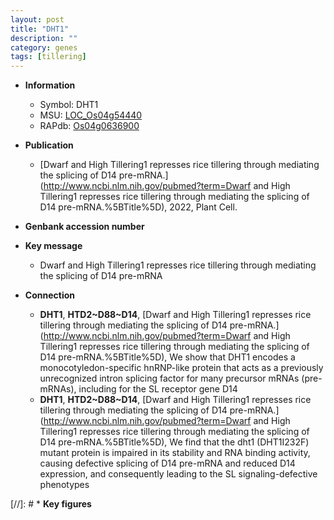 ```yaml
---
layout: post
title: "DHT1"
description: ""
category: genes
tags: [tillering]
---
```


* **Information**  
    + Symbol: DHT1  
    + MSU: [LOC_Os04g54440](http://rice.uga.edu/cgi-bin/ORF_infopage.cgi?orf=LOC_Os04g54440)  
    + RAPdb: [Os04g0636900](http://rapdb.dna.affrc.go.jp/viewer/gbrowse_details/irgsp1?name=Os04g0636900)  

* **Publication**  
    + [Dwarf and High Tillering1 represses rice tillering through mediating the splicing of D14 pre-mRNA.](http://www.ncbi.nlm.nih.gov/pubmed?term=Dwarf and High Tillering1 represses rice tillering through mediating the splicing of D14 pre-mRNA.%5BTitle%5D), 2022, Plant Cell.

* **Genbank accession number**  

* **Key message**  
    + Dwarf and High Tillering1 represses rice tillering through mediating the splicing of D14 pre-mRNA

* **Connection**  
    + __DHT1__, __HTD2~D88~D14__, [Dwarf and High Tillering1 represses rice tillering through mediating the splicing of D14 pre-mRNA.](http://www.ncbi.nlm.nih.gov/pubmed?term=Dwarf and High Tillering1 represses rice tillering through mediating the splicing of D14 pre-mRNA.%5BTitle%5D),  We show that DHT1 encodes a monocotyledon-specific hnRNP-like protein that acts as a previously unrecognized intron splicing factor for many precursor mRNAs (pre-mRNAs), including for the SL receptor gene D14
    + __DHT1__, __HTD2~D88~D14__, [Dwarf and High Tillering1 represses rice tillering through mediating the splicing of D14 pre-mRNA.](http://www.ncbi.nlm.nih.gov/pubmed?term=Dwarf and High Tillering1 represses rice tillering through mediating the splicing of D14 pre-mRNA.%5BTitle%5D),  We find that the dht1 (DHT1I232F) mutant protein is impaired in its stability and RNA binding activity, causing defective splicing of D14 pre-mRNA and reduced D14 expression, and consequently leading to the SL signaling-defective phenotypes

[//]: # * **Key figures**  


